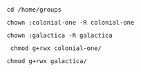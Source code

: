 <pre> cd /home/groups </pre>
<pre> chown :colonial-one -R colonial-one</pre>
<pre> chown :galactica -R galactica </pre>
<pre>  chmod g+rwx colonial-one/ </pre>
<pre> chmod g+rwx galactica/ </pre>

